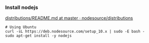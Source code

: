 ###  Install nodejs


[distributions/README.md at master · nodesource/distributions](https://github.com/nodesource/distributions/blob/master/README.md "distributions/README.md at master · nodesource/distributions")


 

```shell
# Using Ubuntu
curl -sL https://deb.nodesource.com/setup_10.x | sudo -E bash -
sudo apt-get install -y nodejs
```
